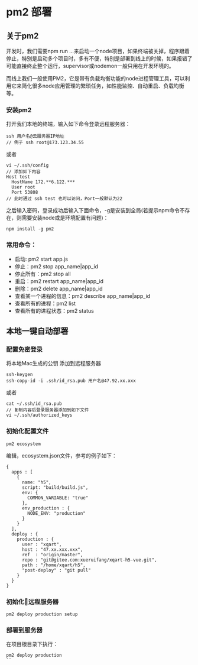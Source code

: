 # pm2 部署 

## 关于pm2
开发时，我们需要npm run …来启动一个node项目，如果终端被关掉，程序跟着停止，特别是启动多个项目时，多有不便，特别是部署到线上的时候，如果报错了可能直接终止整个运行，supervisor或nodemon一般只用在开发环境的。

而线上我们一般使用PM2，它是带有负载均衡功能的node进程管理工具，可以利用它来简化很多node应用管理的繁琐任务，如性能监控、自动重启、负载均衡等。

### 安装pm2
打开我们本地的终端，输入如下命令登录远程服务器：
```
ssh 用户名@云服务器IP地址
// 例子 ssh root@173.123.34.55
```
或者
```
vi ~/.ssh/config
// 添加如下内容
Host test
  HostName 172.**6.122.***
  User root
  Port 53808
// 此时通过 ssh test 也可以访问，Port一般默认为22
```
之后输入密码，登录成功后输入下面命令，-g是安装到全局(若提示npm命令不存在，则需要安装node或是环境配置有问题)：
```
npm install -g pm2
```
### 常用命令：
- 启动:  pm2 start app.js
- 停止：pm2 stop app_name|app_id
- 停止所有：pm2 stop all
- 重启：pm2 restart app_name|app_id
- 删除：pm2 delete app_name|app_id
- 查看某一个进程的信息：pm2 describe app_name|app_id
- 查看所有的进程：pm2 list
- 查看所有的进程状态：pm2 status

## 本地一键自动部署
### 配置免密登录
将本地Mac生成的公钥 添加到远程服务器
```
ssh-keygen
ssh-copy-id -i .ssh/id_rsa.pub 用户名@47.92.xx.xxx
```
或者
```
cat ~/.ssh/id_rsa.pub
// 复制内容后登录服务器添加到如下文件
vi ~/.ssh/authorized_keys
```

### 初始化配置文件
```
pm2 ecosystem
```
编辑，ecosystem.json文件，参考的例子如下：
```
{
  apps : [
    {
      name: "h5",
      script: "build/build.js",
      env: {
        COMMON_VARIABLE: "true"
      },
      env_production : {
        NODE_ENV: "production"
      }
    }
  ],
  deploy : {
    production : {
      user : "xqart",
      host : "47.xx.xxx.xxx",
      ref  : "origin/master",
      repo : "git@gitee.com:xueruifang/xqart-h5-vue.git",
      path : "/home/xqart/h5",
      "post-deploy" : "git pull"
    }
  }
}

```
### 初始化远程服务器
```
pm2 deploy production setup
```
### 部署到服务器
在项目根目录下执行：
```
pm2 deploy production
``
